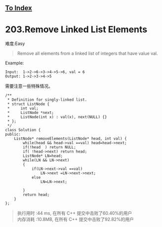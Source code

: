 [To Index](/index.md)
---
# 203.Remove Linked List Elements
难度:Easy
> Remove all elements from a linked list of integers that have value val.

Example:
```
Input:  1->2->6->3->4->5->6, val = 6
Output: 1->2->3->4->5
```

需要注意一些特殊情况。   

```
/**
 * Definition for singly-linked list.
 * struct ListNode {
 *     int val;
 *     ListNode *next;
 *     ListNode(int x) : val(x), next(NULL) {}
 * };
 */
class Solution {
public:
    ListNode* removeElements(ListNode* head, int val) {
        while(head && head->val ==val) head=head->next;
        if(!head  ) return NULL;  
        if( !head->next) return head;
        ListNode* LN=head;
        while(LN && LN->next)
        {
            if(LN->next->val ==val)
                LN->next =LN->next->next;
            else
                LN=LN->next;
            
        }
        return head;
    }
};
```

> 执行用时 :44 ms, 在所有 C++ 提交中击败了60.40%的用户   
内存消耗 :10.8MB, 在所有 C++ 提交中击败了92.82%的用户
